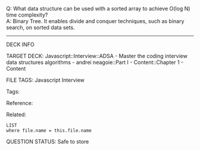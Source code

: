 Q: What data structure can be used with a sorted array to achieve O(log N) time complexity?  
A: Binary Tree. It enables divide and conquer techniques, such as binary search, on sorted data sets.
<!--ID: 1690376047289-->

---

DECK INFO

TARGET DECK: Javascript::Interview::ADSA - Master the coding interview data structures algorithms - andrei neagoie::Part I - Content::Chapter 1 - Content

FILE TAGS: Javascript Interview

Tags:

Reference:

Related:

```dataview
LIST
where file.name = this.file.name
```

QUESTION STATUS: Safe to store